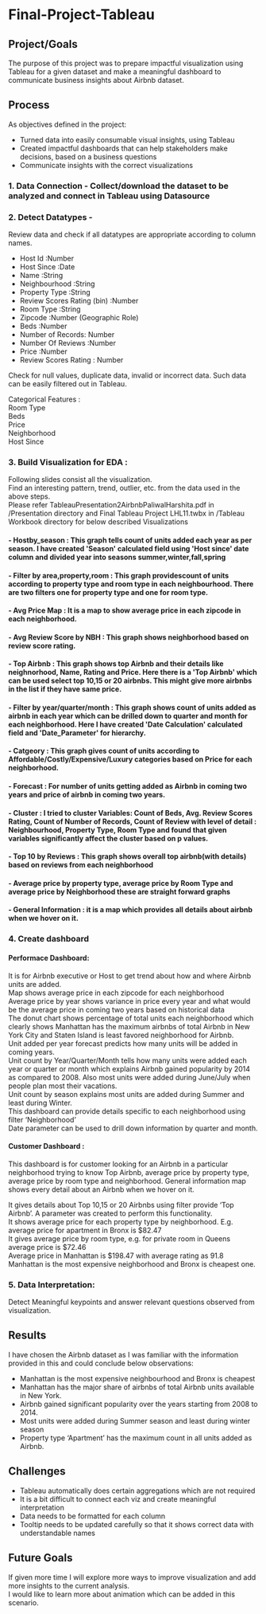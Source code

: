 # Final-Project-Tableau

## Project/Goals
The purpose of this project was to prepare impactful visualization using Tableau for a given dataset and make a meaningful dashboard to communicate business insights about Airbnb dataset.

## Process
As objectives defined in the project:
- Turned data into easily consumable visual insights, using Tableau
- Created impactful dashboards that can help stakeholders make decisions, based on a business questions
- Communicate insights with the correct visualizations


### 1. Data Connection - Collect/download the dataset to be analyzed and connect in Tableau using Datasource

### 2. Detect Datatypes -
Review data and check if all datatypes are appropriate according to column names. </br>
- Host Id		:Number
- Host Since  	:Date      
- Name 		:String
- Neighbourhood  	:String
- Property Type	:String
- Review Scores Rating (bin) :Number
- Room Type	:String
- Zipcode		:Number (Geographic Role)
- Beds		:Number
- Number of Records: Number
- Number Of Reviews :Number
- Price 		:Number
- Review Scores Rating : Number </br>

Check for null values, duplicate data, invalid or incorrect data. Such data can be easily filtered out in Tableau. </br>

Categorical Features :</br>
Room Type </br>
Beds </br>
Price </br>
Neighborhood </br>
Host Since </br>


### 3. Build Visualization for EDA :</br>
Following slides consist all the visualization.</br>
Find an interesting pattern, trend, outlier, etc. from the data used in the above steps.</br>
Please refer TableauPresentation2AirbnbPaliwalHarshita.pdf in /Presentation directory and Final Tableau Project LHL11.twbx in /Tableau Workbook directory for below described Visualizations</br>

#### - Hostby_season : This graph tells count of units added each year as per season. I have created 'Season' calculated field using 'Host since' date column and divided year into seasons summer,winter,fall,spring

#### - Filter by area,property,room : This graph providescount of units according to property type and room type in each neighbourhood. There are two filters one for property type and one for room type.

#### - Avg Price Map : It is a map to show average price in each zipcode in each neighborhood.

#### - Avg Review Score by NBH : This graph shows neighborhood based on review score rating.

#### - Top Airbnb : This graph shows top Airbnb and their details like neighnorhood, Name, Rating and Price. Here there is a 'Top Airbnb' which can be used select top 10,15 or 20 airbnbs. This might give more airbnbs in the list if they have same price.

#### - Filter by year/quarter/month : This graph shows count of units added as airbnb in each year which can be drilled down to quarter and month for each neighborhood. Here I have created 'Date Calculation' calculated field and 'Date_Parameter' for hierarchy.

#### - Catgeory : This graph gives count of units according to Affordable/Costly/Expensive/Luxury categories based on Price for each neighborhood.

#### - Forecast : For number of units getting added as Airbnb in coming two years and price of airbnb in coming two years.

#### - Cluster : I tried to cluster Variables: Count of Beds, Avg. Review Scores Rating, Count of Number of Records, Count of Review with level of detail : Neighbourhood, Property Type, Room Type and found that given variables significantly affect the cluster based on p values.

#### - Top 10 by Reviews : This graph shows overall top airbnb(with details) based on reviews from each neighborhood

#### - Average price by property type, average price by Room Type and average price by Neighborhood these are straight forward graphs

#### - General Information : it is a map which provides all details about airbnb when we hover on it.

### 4. Create dashboard

#### Performace Dashboard: </br>
It is for Airbnb executive or Host to get trend about how and where Airbnb units are added. </br>
Map shows average price in each zipcode for each neighborhood </br>
Average price by year shows variance in price every year and what would be the average price in coming two years based on historical data </br>
The donut chart shows percentage of total units each neighborhood which clearly shows Manhattan has the maximum airbnbs of total Airbnb in New York City and Staten Island is least favored neighborhood for Airbnb. </br>
Unit added per year forecast predicts how many units will be added in coming years. </br>
Unit count by Year/Quarter/Month tells how many units were added each year or quarter or month which explains Airbnb gained popularity by 2014 as compared to 2008. Also most units were added during June/July when people plan most their vacations. </br>
Unit count by season explains most units are added during Summer and least during Winter. </br>
This dashboard can provide details specific to each neighborhood using filter ‘Neighborhood’ </br>
Date parameter can be used to drill down information by quarter and month. </br>

#### Customer Dashboard : </br>
This dashboard is for customer looking for an Airbnb in a particular neighborhood trying to know Top Airbnb, average price by property type, average price by room type and neighborhood. General information map shows every detail about an Airbnb when we hover on it. </br>

It gives details about Top 10,15 or 20 Airbnbs using filter provide ‘Top Airbnb’. A parameter was created to perform this functionality. </br>
It shows average price for each property type by neighborhood. E.g. average price for apartment in Bronx is $82.47 </br>
It gives average price by room type, e.g. for private room in Queens average price is $72.46 </br>
Average price in Manhattan is $198.47 with average rating as 91.8 </br>
Manhattan is the most expensive neighborhood and Bronx is cheapest one. </br>

### 5. Data Interpretation: </br>
Detect Meaningful keypoints and answer relevant questions observed from visualization.

## Results </br>
I have chosen the Airbnb dataset as I was familiar with the information provided in this and could conclude below observations: </br>
- Manhattan is the most expensive neighbourhood and Bronx is cheapest
- Manhattan has the major share of airbnbs of total Airbnb units available in New York.
- Airbnb gained significant popularity over the years starting from 2008 to 2014.
- Most units were added during Summer season and least during winter season
- Property type ‘Apartment’ has the maximum count in all units added as Airbnb.

## Challenges 
- Tableau automatically does certain aggregations which are not required
- It is a bit difficult to connect each viz and create meaningful interpretation
- Data needs to be formatted for each column
- Tooltip needs to be updated carefully so that it shows correct data with understandable names



## Future Goals </br>
If given more time I will explore more ways to improve visualization and add more insights to the current analysis. </br>
I would like to learn more about animation which can be added in this scenario.
